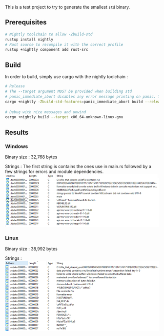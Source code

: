 This is a test project to try to generate the smallest `std` binary.

## Prerequisites
```bash
# Nightly toolchain to allow -Zbuild-std
rustup install nightly
# Rust source to recompile it with the correct profile
rustup +nightly component add rust-src
```

## Build
In order to build, simply use cargo with the nightly toolchain :
```bash
# Release
# The --target argument MUST be provided when building std
# panic_immediate_abort disables any error message printing on panic. This removes all unused strings and filepaths.
cargo +nightly -Zbuild-std-features=panic_immediate_abort build --release --target x86_64-unknown-linux-gnu

# Debug with nice messages and unwind
cargo +nightly build --target x86_64-unknown-linux-gnu
```

## Results

### Windows
Binary size : 32,768 bytes

Strings :
The first string is contains the ones use in main.rs followed by a few strings for errors and module dependencies.
![IDA strings Windows](doc/windows_strings.PNG)

### Linux
Binary size : 38,992 bytes

Strings :
![IDA strings Linux](doc/linux_strings.PNG)